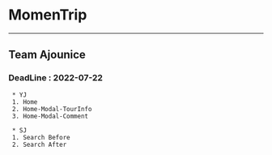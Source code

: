# MomenTrip

---
## Team Ajounice 

### DeadLine : 2022-07-22 
```
 * YJ
 1. Home
 2. Home-Modal-TourInfo
 3. Home-Modal-Comment
 
 * SJ
 1. Search Before
 2. Search After
```
